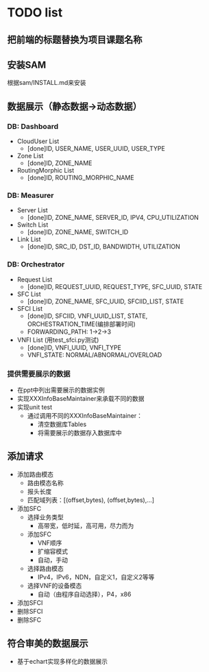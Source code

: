 # TODO list
## 把前端的标题替换为项目课题名称

## 安装SAM
根据sam/INSTALL.md来安装

## 数据展示（静态数据->动态数据）
### DB: Dashboard
* CloudUser List
    * [done]ID, USER_NAME, USER_UUID, USER_TYPE
* Zone List
    * [done]ID, ZONE_NAME
* RoutingMorphic List
    * [done]ID, ROUTING_MORPHIC_NAME
### DB: Measurer
* Server List
    * [done]ID, ZONE_NAME, SERVER_ID, IPV4, CPU_UTILIZATION
* Switch List
    * [done]ID, ZONE_NAME, SWITCH_ID
* Link List
    * [done]ID, SRC_ID, DST_ID, BANDWIDTH, UTILIZATION
### DB: Orchestrator
* Request List
    * [done]ID, REQUEST_UUID, REQUEST_TYPE, SFC_UUID, STATE
* SFC List
    * [done]ID, ZONE_NAME, SFC_UUID, SFCIID_LIST, STATE
* SFCI List
    * [done]ID, SFCIID, VNFI_UUID_LIST, STATE, ORCHESTRATION_TIME(编排部署时间)
    * FORWARDING_PATH: 1->2->3
* VNFI List (用test_sfci.py测试)
    * [done]ID, VNFI_UUID, VNFI_TYPE
    * VNFI_STATE: NORMAL/ABNORMAL/OVERLOAD

### 提供需要展示的数据
* 在ppt中列出需要展示的数据实例
* 实现XXXInfoBaseMaintainer来承载不同的数据
* 实现unit test
    * 通过调用不同的XXXInfoBaseMaintainer：
        * 清空数据库Tables
        * 将需要展示的数据存入数据库中

## 添加请求
* 添加路由模态
    * 路由模态名称
    * 报头长度
    * 匹配域列表：[(offset,bytes), (offset,bytes),...]
* 添加SFC
    * 选择业务类型
        * 高带宽，低时延，高可用，尽力而为
    * 添加SFC
        * VNF顺序
        * 扩缩容模式
        * 自动，手动
    * 选择路由模态
        * IPv4，IPv6，NDN，自定义1，自定义2等等
    * 选择VNF的设备模态
        * 自动（由程序自动选择），P4，x86
* 添加SFCI
* 删除SFCI
* 删除SFC

## 符合审美的数据展示
* 基于echart实现多样化的数据展示
